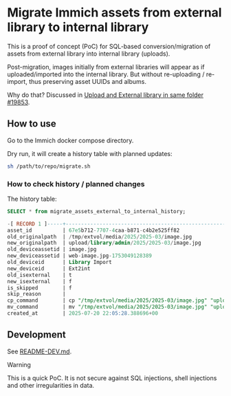 # Migrate Immich assets from external library to internal library

This is a proof of concept (PoC) for SQL-based conversion/migration of assets from external library into internal library (uploads). 

Post-migration, images initially from external libraries will appear as if uploaded/imported into the internal library.
But without re-uploading / re-import, thus preserving asset UUIDs and albums.

Why do that? Discussed in [Upload and External library in same folder #19853](https://github.com/immich-app/immich/discussions/19853).

## How to use

Go to the Immich docker compose directory.

Dry run, it will create a history table with planned updates:

```sh
sh /path/to/repo/migrate.sh
```

### How to check history / planned changes

The history table:

```sql
SELECT * from migrate_assets_external_to_internal_history;

-[ RECORD 1 ]-----+--------------------------------------------------------------------------------------------
asset_id          | 67e5b712-7707-4caa-b871-c4b2e525ff82
old_originalpath  | /tmp/extvol/media/2025/2025-03/image.jpg
new_originalpath  | upload/library/admin/2025/2025-03/image.jpg
old_deviceassetid | image.jpg
new_deviceassetid | web-image.jpg-1753049128389
old_deviceid      | Library Import
new_deviceid      | Ext2int
old_isexternal    | t
new_isexternal    | f
is_skipped        | f
skip_reason       | 
cp_command        | cp "/tmp/extvol/media/2025/2025-03/image.jpg" "upload/library/admin/2025/2025-03/image.jpg"
mv_command        | mv "/tmp/extvol/media/2025/2025-03/image.jpg" "upload/library/admin/2025/2025-03/image.jpg"
created_at        | 2025-07-20 22:05:28.388696+00
```

## Development

See [README-DEV.md](./README-DEV.md).

> [!WARNING] 
> This is a quick PoC. It is not secure against SQL injections, shell injections and other irregularities in data.
